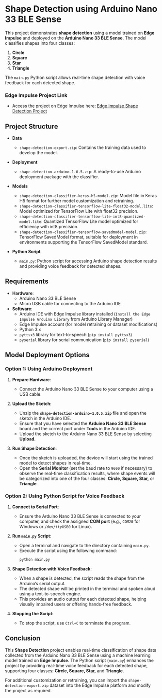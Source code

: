 # **Shape Detection using Arduino Nano 33 BLE Sense**

This project demonstrates **shape detection** using a model trained on **Edge Impulse** and deployed on the **Arduino Nano 33 BLE Sense**. The model classifies shapes into four classes:

1. **Circle**
2. **Square**
3. **Star**
4. **Triangle**

The `main.py` Python script allows real-time shape detection with voice feedback for each detected shape.

### **Edge Impulse Project Link**
- Access the project on Edge Impulse here: [Edge Impulse Shape Detection Project](https://studio.edgeimpulse.com/public/371256/live)

## **Project Structure**

- **Data**
    - `shape-detection-export.zip`: Contains the training data used to develop the model.
  
- **Deployment**
    - `shape-detection-arduino-1.0.5.zip`: A ready-to-use Arduino deployment package with the classifier.

- **Models**
    - `shape-detection-classifier-keras-h5-model.zip`: Model file in Keras H5 format for further model customization and retraining.
    - `shape-detection-classifier-tensorflow-lite-float32-model.lite`: Model optimized for TensorFlow Lite with float32 precision.
    - `shape-detection-classifier-tensorflow-lite-int8-quantized-model.lite`: Quantized TensorFlow Lite model optimized for efficiency with int8 precision.
    - `shape-detection-classifier-tensorflow-savedmodel-model.zip`: TensorFlow SavedModel format, suitable for deployment in environments supporting the TensorFlow SavedModel standard.

- **Python Script**
    - `main.py`: Python script for accessing Arduino shape detection results and providing voice feedback for detected shapes.

## **Requirements**

- **Hardware**: 
    - Arduino Nano 33 BLE Sense
    - Micro USB cable for connecting to the Arduino IDE
- **Software**:
    - Arduino IDE with Edge Impulse library installed (`Install the Edge Impulse Arduino Library` from Arduino Library Manager)
    - Edge Impulse account (for model retraining or dataset modifications)
    - Python 3.x
    - `pyttsx3` library for text-to-speech (`pip install pyttsx3`)
    - `pyserial` library for serial communication (`pip install pyserial`)

## **Model Deployment Options**

### **Option 1: Using Arduino Deployment**

1. **Prepare Hardware**:
    - Connect the Arduino Nano 33 BLE Sense to your computer using a USB cable.

2. **Upload the Sketch**:
    - Unzip the **`shape-detection-arduino-1.0.5.zip`** file and open the sketch in the Arduino IDE.
    - Ensure that you have selected the **Arduino Nano 33 BLE Sense** board and the correct port under **Tools** in the Arduino IDE.
    - Upload the sketch to the Arduino Nano 33 BLE Sense by selecting **Upload**.

3. **Run Shape Detection**:
    - Once the sketch is uploaded, the device will start using the trained model to detect shapes in real-time.
    - Open the **Serial Monitor** (set the baud rate to `9600` if necessary) to observe the real-time classification results, where shape events will be categorized into one of the four classes: **Circle, Square, Star,** or **Triangle**.

### **Option 2: Using Python Script for Voice Feedback**

1. **Connect to Serial Port**:
    - Ensure the Arduino Nano 33 BLE Sense is connected to your computer, and check the assigned **COM port** (e.g., `COM20` for Windows or `/dev/ttyUSB0` for Linux).

2. **Run `main.py` Script**:
    - Open a terminal and navigate to the directory containing `main.py`.
    - Execute the script using the following command:
      ```bash
      python main.py
      ```

3. **Shape Detection with Voice Feedback**:
    - When a shape is detected, the script reads the shape from the Arduino’s serial output.
    - The detected shape will be printed in the terminal and spoken aloud using a text-to-speech engine.
    - This provides an audio output for each detected shape, helping visually impaired users or offering hands-free feedback.

4. **Stopping the Script**:
    - To stop the script, use `Ctrl+C` to terminate the program.

## **Conclusion**

This **Shape Detection** project enables real-time classification of shape data collected from the Arduino Nano 33 BLE Sense using a machine learning model trained on **Edge Impulse**. The Python script (`main.py`) enhances the project by providing real-time voice feedback for each detected shape, supporting four classes: **Circle, Square, Star,** and **Triangle**. 

For additional customization or retraining, you can import the `shape-detection-export.zip` dataset into the Edge Impulse platform and modify the project as required.